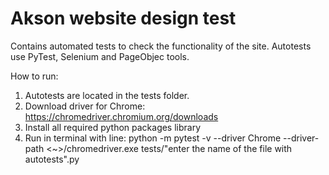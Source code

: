 # Akson website design test 
Contains automated tests to check the functionality of the site.
Autotests use PyTest, Selenium and PageObjec tools.

How to run:
1) Autotests are located in the tests folder.
2) Download driver for Chrome:
https://chromedriver.chromium.org/downloads
3) Install all required python packages library
4) Run in terminal with line:
python -m pytest -v --driver Chrome --driver-path <~>/chromedriver.exe tests/"enter the name of the file with autotests".py
